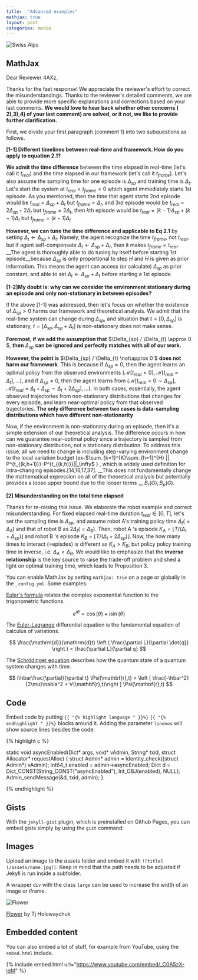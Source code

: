 ```yaml
---
title:  "Advanced examples"
mathjax: true
layout: post
categories: media
---
```


![Swiss Alps](https://user-images.githubusercontent.com/4943215/55412536-edbba180-5567-11e9-9c70-6d33bca3f8ed.jpg)


## MathJax

Dear Reviewer 4AXz,

Thanks for the fast response! 
We appreciate the reviewer's effort to correct the misunderstandings. Thanks to the reviewer's detailed comments, we are able to provide more specific explanations and corrections based on your last comments. __We would love to hear back whether other concerns ( 2),3),4) of your last comment) are solved, or it not, we like to provide further clarification.__

First, we divide your first paragraph (comment 1) into two subquestions as follows.

$\textbf{[1-1] Different timelines between real-time and framework. How do you apply to equation 2.1?}$

__We admit the time difference__ between the time elapsed in real-time (let's call it $t_{real}$) and the time elapsed in our framework (let's call it $t_{frame}$). Let's also assume the sampling time for one episode is $\Delta_{sp}$ and training time is $\Delta_{t}$. Let's start the system at  $t_{real}=t_{frame}=0$ which agent immediately starts 1st episode. As you mentioned, then the time that agent starts 2nd episode would be $t_{real}= \Delta_{sp} + \Delta_{t}$ but $t_{frame}= \Delta_{t}$, and 3rd episode would be $t_{real}= 2\Delta_{sp} + 2\Delta_{t}$ but $t_{frame}= 2\Delta_{t}$, then $k$th episode would be $t_{real}= (k-1)\Delta_{sp} + (k-1)\Delta_{t}$ but $t_{frame}= (k-1)\Delta_{t}$

__However, we can tune the time difference and applicable to Eq 2.1__ by setting $\Delta_{t} \leftarrow \Delta_{sp} + \Delta_{t}$. Namely, the agent recognize the time $t_{frame}$, not $t_{real}$, but if agent self-compensate $\Delta_{t} \leftarrow \Delta_{sp} + \Delta_{t}$, then it makes $t_{frame}=t_{real}$. __The agent is thoroughly able to do tuning by itself before starting 1st episode__because $\Delta_{sp}$ is only proportional to step $H$ and $H$ is given as prior information. This means the agent can access (or calculate) $\Delta_{sp}$ as prior constant, and able to set $\Delta_{t} \leftarrow \Delta_{sp} + \Delta_{t}$ before starting a 1st episode.

$\textbf{[1-2]My doubt is: why can we consider the environment stationary during an episode and only non-stationary in between episodes?}$

If the above [1-1] was addressed, then let's focus on whether the existence of $\Delta_{sp} >0$ harms our framework and theoretical analysis. We admit that the real-time system can change during $\Delta_{sp}$, and situation that $t=[0,  \Delta_{sp}]$ is stationary, $t=[\Delta_{sp} , \Delta_{sp}+\Delta_{t}]$ is non-stationary does not make sense. 

__Foremost, if we add the assumption that__ $\Delta_{sp} / \Delta_{t} \approx 0 $, __then__ $\Delta_{sp}$ __can be ignored and perfectly matches with all of our work.__

__However, the point is__  $\Delta_{sp} / \Delta_{t} \not\approx 0 $ __does not harm our framework__. This is because if $\Delta_{sp} = 0$, then the agent learns an optimal policy from the observed environments $( \mathcal{M}[t_{real}=0],\mathcal{M}[t_{real}=\Delta_{t}],...)$, and if $\Delta_{sp} \neq 0$, then the agent learns from $( \mathcal{M}[t_{real}=0 \sim\Delta_{sp}],\mathcal{M}[t_{real}=\Delta_{t}+\Delta_{sp} \sim \Delta_{t} +2\Delta_{sp}],...)$. In both cases, essentially, the agent observed trajectories from non-stationary distributions that changes for every episode, and learn near-optimal policy from that observed trajectories.  __The only difference between two cases is data-sampling distributions which have different non-stationarity__ 

Now, if the environment is non-stationary during an episode, then it's a simple extension of our theoretical analysis. The difference occurs in how can we guarantee near-optimal policy since a trajectory is sampled from non-stationary distribution, not a stationary distribution. To address this issue, all we need to change is including step-varying environment change to the local variation budget (ex-$\sum_{k=1}^{K}\sum_{h=1}^{H} || P^{t_{(k,h+1)}}-P^{t_{(k,h)}}||_\infty$ ) , which is widely used definition for intra-changing episodes.[14,16,17,37]. __This does not fundamentally change the mathematical expression on all of the theoretical analysis but potentially provides a loose upper bound due to the looser terms __ $B_r(G),B_p(G)$.

$\textbf{[2] Misunderstanding on the total time elapsed}$

Thanks for re-raising this issue. We elaborate the robot example and correct misunderstanding. For fixed elapsed real-time duration $t_{real} \in [0,T]$, let's set the sampling time is $\Delta_{sp}$, and assume robot A's training policy time $\Delta_t (=\Delta_A)$ and that of robot B as $2\Delta_t (=\Delta_B)$. Then, robot A 's episode $K_A= \lfloor T / (\Delta_t + \Delta_{sp} ) \rfloor$ and robot B 's episode $K_B= \lfloor T / (\Delta_t + 2\Delta_{sp} ) \rfloor$. Now, the how many times to interact (=episdes) is different as $K_A > K_B$, but policy policy training time in inverse, i.e. $\Delta_A < \Delta_B$. We would like to emphasize that the __inverse relationship__ is the key source to raise the trade-off problem and shed a light on optimal training time, which leads to Proposition 3. 





You can enable MathJax by setting `mathjax: true` on a page or globally in the `_config.yml`. Some examples:

[Euler's formula](https://en.wikipedia.org/wiki/Euler%27s_formula) relates the  complex exponential function to the trigonometric functions.

$$ e^{i\theta}=\cos(\theta)+i\sin(\theta) $$

The [Euler-Lagrange](https://en.wikipedia.org/wiki/Lagrangian_mechanics) differential equation is the fundamental equation of calculus of variations.

$$ \frac{\mathrm{d}}{\mathrm{d}t} \left ( \frac{\partial L}{\partial \dot{q}} \right ) = \frac{\partial L}{\partial q} $$

The [Schrödinger equation](https://en.wikipedia.org/wiki/Schr%C3%B6dinger_equation) describes how the quantum state of a quantum system changes with time.

$$ i\hbar\frac{\partial}{\partial t} \Psi(\mathbf{r},t) = \left [ \frac{-\hbar^2}{2\mu}\nabla^2 + V(\mathbf{r},t)\right ] \Psi(\mathbf{r},t) $$

## Code

Embed code by putting `{{ "{% highlight language " }}%}` `{{ "{% endhighlight " }}%}` blocks around it. Adding the parameter `linenos` will show source lines besides the code.

{% highlight c %}

static void asyncEnabled(Dict* args, void* vAdmin, String* txid, struct Allocator* requestAlloc)
{
    struct Admin* admin = Identity_check((struct Admin*) vAdmin);
    int64_t enabled = admin->asyncEnabled;
    Dict d = Dict_CONST(String_CONST("asyncEnabled"), Int_OBJ(enabled), NULL);
    Admin_sendMessage(&d, txid, admin);
}

{% endhighlight %}

## Gists

With the `jekyll-gist` plugin, which is preinstalled on Github Pages, you can embed gists simply by using the `gist` command:

<script src="https://gist.github.com/5555251.js?file=gist.md"></script>

## Images

Upload an image to the *assets* folder and embed it with `![title](/assets/name.jpg))`. Keep in mind that the path needs to be adjusted if Jekyll is run inside a subfolder.

A wrapper `div` with the class `large` can be used to increase the width of an image or iframe.

![Flower](https://user-images.githubusercontent.com/4943215/55412447-bcdb6c80-5567-11e9-8d12-b1e35fd5e50c.jpg)

[Flower](https://unsplash.com/photos/iGrsa9rL11o) by Tj Holowaychuk

## Embedded content

You can also embed a lot of stuff, for example from YouTube, using the `embed.html` include.

{% include embed.html url="https://www.youtube.com/embed/_C0A5zX-iqM" %}
